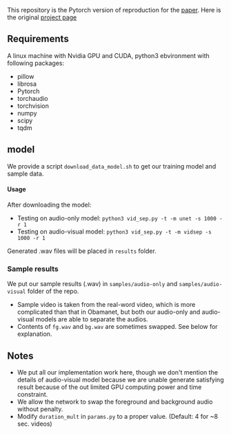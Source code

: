 This repository is the Pytorch version of reproduction for the [paper](https://arxiv.org/pdf/1804.03641.pdf).
Here is the original [project page](http://andrewowens.com/multisensory)

## Requirements
A linux machine with Nvidia GPU and CUDA, python3 ebvironment with following packages:  
- pillow
- librosa
- Pytorch
- torchaudio
- torchvision
- numpy
- scipy
- tqdm

## model
We provide a script `download_data_model.sh` to get our training model and sample data.

#### Usage
After downloading the model: 
- Testing on audio-only model: `python3 vid_sep.py -t -m unet -s 1000 -r 1`
- Testing on audio-visual model: `python3 vid_sep.py -t -m vidsep -s 1000 -r 1`

Generated .wav files will be placed in `results` folder. 

### Sample results
We put our sample results (.wav) in `samples/audio-only` and `samples/audio-visual` folder of the repo. 
- Sample video is taken from the real-word video, which is more complicated than that in Obamanet, but both our audio-only and audio-visual models are able to separate the audios.
- Contents of `fg.wav` and `bg.wav` are sometimes swapped. See below for explanation.

## Notes
- We put all our implementation work here, though we don't mention the details of audio-visual model because we are unable generate satisfying result because of the out limited GPU computing power and time constraint.
- We allow the network to swap the foreground and background audio without penalty.
- Modify `duration_mult` in `params.py` to a proper value. (Default: 4 for ~8 sec. videos)
